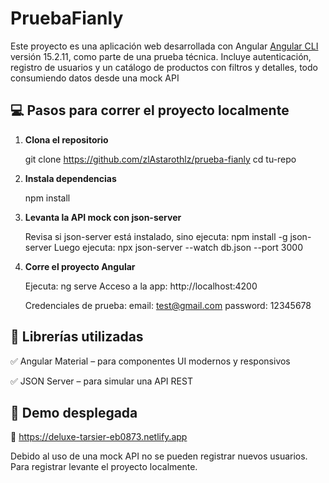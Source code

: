 # PruebaFianly

Este proyecto es una aplicación web desarrollada con Angular [Angular CLI](https://github.com/angular/angular-cli) versión 15.2.11, como parte de una prueba técnica. Incluye autenticación, registro de usuarios y un catálogo de productos con filtros y detalles, todo consumiendo datos desde una mock API

## 💻 Pasos para correr el proyecto localmente

1. **Clona el repositorio**
   
   git clone https://github.com/zlAstarothlz/prueba-fianly
   cd tu-repo

2. **Instala dependencias**

     npm install
    
3.  **Levanta la API mock con json-server**

     Revisa si json-server está instalado, sino ejecuta: npm install -g json-server
     Luego ejecuta: npx json-server --watch db.json --port 3000

4.  **Corre el proyecto Angular**

    Ejecuta: ng serve
    Acceso a la app: http://localhost:4200
    
    Credenciales de prueba: 
       email: test@gmail.com
       password: 12345678
     

## 🧰 Librerías utilizadas

 ✅ Angular Material – para componentes UI modernos y responsivos

 ✅ JSON Server – para simular una API REST



## 🚀 Demo desplegada

🔗 https://deluxe-tarsier-eb0873.netlify.app

Debido al uso de una mock API no se pueden registrar nuevos usuarios. Para registrar levante el proyecto localmente.




